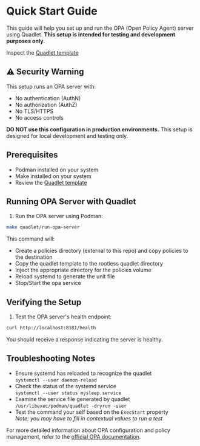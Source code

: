 # Quick Start Guide

This guide will help you set up and run the OPA (Open Policy Agent) server using Quadlet. **This setup is intended for testing and development purposes only.**

Inspect the [Quadlet template](../opa.container)

## ⚠️ Security Warning

This setup runs an OPA server with:
- No authentication (AuthN)
- No authorization (AuthZ)
- No TLS/HTTPS
- No access controls

**DO NOT use this configuration in production environments.** This setup is designed for local development and testing only.

## Prerequisites

- Podman installed on your system
- Make installed on your system
- Review the [Quadlet template](../opa.container)

## Running OPA Server with Quadlet

1. Run the OPA server using Podman:

```bash
make quadlet/run-opa-server
```

This command will:
- Create a policies directory (external to this repo) and copy policies to the destination
- Copy the quadlet template to the rootless quadlet directory
- Inject the appropriate directory for the policies volume
- Reload systemd to generate the unit file
- Stop/Start the opa service

## Verifying the Setup

1. Test the OPA server's health endpoint:
```bash
curl http://localhost:8181/health
```

You should receive a response indicating the server is healthy.

## Troubleshooting Notes

- Ensure systemd has reloaded to recognize the quadlet<br>
  `systemctl --user daemon-reload`
- Check the status of the systemd service<br>
  `systemctl --user status mysleep.service`
- Examine the service file generated by quadlet<br>
  `/usr/libexec/podman/quadlet -dryrun -user`
- Test the command your self based on the `ExecStart` property<br>
  _Note: you may have to fill in contextual values to run a test_

For more detailed information about OPA configuration and policy management, refer to the [official OPA documentation](https://www.openpolicyagent.org/docs/latest/). 
